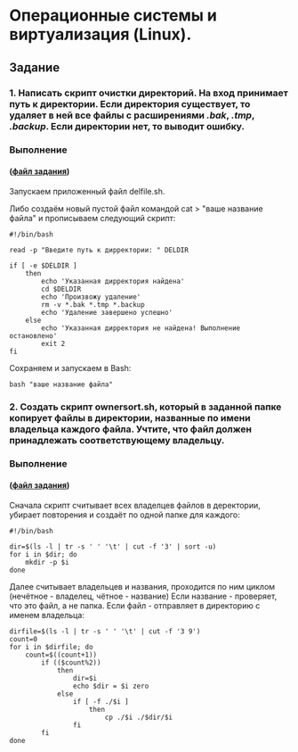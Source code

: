 ﻿# Операционные системы и виртуализация (Linux).


## Задание

### 1. Написать скрипт **очистки директорий**. На вход принимает путь к директории. Если директория существует, то удаляет в ней все файлы с расширениями *.bak*, *.tmp*, *.backup*. Если директории нет, то **выводит ошибку**.

### Выполнение 

#### ([файл задания](https://github.com/Zarihan/dz-Linux-bash/blob/main/delfile.sh))
Запускаем приложенный файл delfile.sh.

Либо создаём новый пустой файл командой cat > "ваше название файла" и прописываем следующий скрипт:

```
#!/bin/bash

read -p "Введите путь к дирректории: " DELDIR

if [ -e $DELDIR ]
    then
        echo 'Указанная дирректория найдена'
        cd $DELDIR
        echo 'Произвожу удаление'
        rm -v *.bak *.tmp *.backup
        echo 'Удаление завершено успешно'
    else
        echo 'Указанная дирректория не найдена! Выполнение остановлено'
        exit 2
fi
```
Сохраняем и запускаем в Bash:
```
bash "ваше название файла"
```

### 2. Создать скрипт **ownersort.sh**, который в заданной папке копирует файлы в директории, названные по имени владельца каждого файла. Учтите, что файл должен принадлежать соответствующему владельцу.

### Выполнение

#### ([файл задания](https://github.com/Zarihan/dz-Linux-bash/blob/main/ownersort.sh))

Сначала скрипт считывает всех владелцев файлов в деректории, убирает повторения и создаёт по одной папке для каждого:

```
#!/bin/bash

dir=$(ls -l | tr -s ' ' '\t' | cut -f '3' | sort -u)
for i in $dir; do
    mkdir -p $i
done
```
Далее считывает владельцев и названия, проходится по ним циклом (нечётное - владелец, чётное - название)
Если название - проверяет, что это файл, а не папка. Если файл - отправляет в директорию с именем владельца:

```
dirfile=$(ls -l | tr -s ' ' '\t' | cut -f '3 9')
count=0
for i in $dirfile; do
    count=$((count+1))
        if (($count%2))
            then
                dir=$i
                echo $dir = $i zero
            else
                if [ -f ./$i ]
                    then
                        cp ./$i ./$dir/$i
                fi
        fi
done
```

